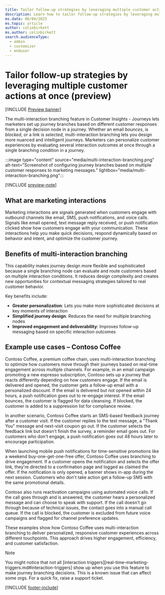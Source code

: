 ```yaml
---
title: Tailor follow-up strategies by leveraging multiple customer actions at once (preview)
description: Learn how to tailor follow-up strategies by leveraging multiple customer actions in Dynamics 365 Customer Insights - Journeys.
ms.date: 06/04/2025
ms.topic: article
author: colinbirkett
ms.author: colinbirkett
search.audienceType: 
  - admin
  - customizer
  - enduser
---
```


# Tailor follow-up strategies by leveraging multiple customer actions at once (preview)

[!INCLUDE [Preview banner](~/../shared-content/shared/preview-includes/preview-banner.md)]

The multi-interaction branching feature in Customer Insights - Journeys lets marketers set up journey branches based on different customer responses from a single decision node in a journey. Whether an email *bounces*, is *blocked*, or a link is *selected*, multi-interaction branching lets you design more nuanced and intelligent journeys. Marketers can personalize customer experiences by evaluating several interaction outcomes at once through a single branching condition in a journey.

:::image type="content" source="media/multi-interaction-branching.png" alt-text="Screenshot of configuring journey branches based on multiple customer responses to marketing messages." lightbox="media/multi-interaction-branching.png":::

[!INCLUDE [preview-note](~/../shared-content/shared/preview-includes/preview-note.md)]

## What are marketing interactions

Marketing interactions are signals generated when customers engage with outbound channels like email, SMS, push notifications, and voice calls. Signals like email opened, text message reply received, or push notification clicked show how customers engage with your communication. These interactions help you make quick decisions, respond dynamically based on behavior and intent, and optimize the customer journey.

## Benefits of multi-interaction branching

This capability makes journey design more flexible and sophisticated because a single branching node can evaluate and route customers based on multiple interaction conditions. It reduces design complexity and creates new opportunities for contextual messaging strategies tailored to real customer behavior.

Key benefits include:

* **Greater personalization**: Lets you make more sophisticated decisions at key moments of interaction
* **Simplified journey design**: Reduces the need for multiple branching nodes
* **Improved engagement and deliverability**: Improves follow-up messaging based on specific interaction outcomes

## Example use cases – Contoso Coffee 

Contoso Coffee, a premium coffee chain, uses multi-interaction branching to optimize how customers move through their journeys based on real-time engagement across multiple channels. For example, in an email campaign promoting a new espresso subscription, Contoso sets up a journey that reacts differently depending on how customers engage. If the email is delivered and opened, the customer gets a follow-up email with a personalized discount. If the email is delivered but not opened within 24 hours, a push notification goes out to re-engage interest. If the email bounces, the customer is flagged for data cleansing. If blocked, the customer is added to a suppression list for compliance review. 

In another scenario, Contoso Coffee starts an SMS-based feedback journey after a customer visit. If the customer replies to the text message, a "Thank You" message and next-visit coupon go out. If the customer selects the feedback link but doesn't finish the survey, a reminder email goes out. For customers who don't engage, a push notification goes out 48 hours later to encourage participation. 

When launching mobile push notifications for time-sensitive promotions like a weekend buy-one-get-one-free offer, Contoso Coffee uses branching to drive engagement. If a customer opens the notification and selects the offer link, they're directed to a confirmation page and logged as claimed the offer. If the notification is only opened, a banner shows in-app during the next session. Customers who don't take action get a follow-up SMS with the same promotional details. 

Contoso also runs reactivation campaigns using automated voice calls. If the call goes through and is answered, the customer hears a personalized message and can choose to speak with support. If the call doesn't go through because of technical issues, the contact goes into a manual call queue. If the call is blocked, the customer is excluded from future voice campaigns and flagged for channel preference updates. 

These examples show how Contoso Coffee uses multi-interaction branching to deliver personalized, responsive customer experiences across different touchpoints. This approach drives higher engagement, efficiency, and customer satisfaction.

> [!Note]
> You might notice that not all [interaction triggers][real-time-marketing-triggers.md#interaction-triggers] show up when you use this feature to make journey branching decisions. This is a known issue that can affect some orgs. For a quick fix, raise a support ticket.

[!INCLUDE [footer-include](./includes/footer-banner.md)]
